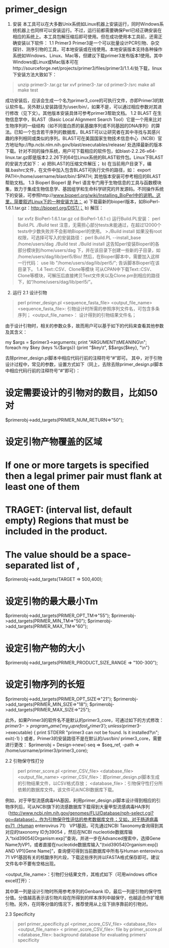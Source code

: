 primer_design
=============

1.	安装
本工具可以在大多数Unix系统如Linux机器上安装运行，同时Windows系统机器上也同样可以安装运行。不过，运行前都需要确保Perl已经正确安装在相应的系统上。本工具包解压缩后即可使用。但在成功使用本工具前，还需正确安装以下软件：
1.1	Primer3
Primer3是一个可以批量设计PCR引物、杂交探针、测序引物的工具，可本地安装或在线使用。本地安装版本支持各种操作系统如Windows、Linux、Mac等，但建议下载primer3发布版本1使用。其中Windows或Linux或Mac版本可在http://sourceforge.net/projects/primer3/files/primer3/1.1.4/处下载，linux下安装方法大致如下：

> unzip primer3-<release>.tar.gz
> tar xvf primer3-<release>.tar
> cd primer3-<release>/src
> make all
> make test

成功安装后，应该会生成一个名为primer3_core的可执行文件，亦即Primer3的默认软件名，另外默认安装路径为/user/bin/，如果不是，可以通过相应参数对其进行修改（见下文）。其他版本安装具体可参考primer3帮助文档。
1.2	BLAST
在生物信息学中，BLAST（Basic Local Alignment Search Tool）它是一个用来比对生物序列的一级结构（如不同蛋白质的氨基酸序列或不同基因的DNA序列）的算法。已知一个包含若干序列的数据库，BLAST可以让研究者在其中寻找与其感兴趣的序列相同或类似的序列。BLAST可在美国国家生物技术信息中心（NCBI）官方地址ftp://ftp.ncbi.nlm.nih.gov/blast/executables/release/ 处选择最新的版本下载。针对不同的操作系统，用户可下载相应的软件包，如blast-2.2.26-x64-linux.tar.gz即是版本2.2.26下的64位Linux系统的BLAST软件包。Linux下BLAST的安装方式如下：
a)	把BLAST的压缩文件解压；
b)	在当前用户目录下，编辑.bashrc文件，在文件中加入包含BLAST可执行文件的路径，如：
export PATH=/home/username/blast/bin/:$PATH;
其他版本安装可参考相应的BLAST帮助文档。
1.3	Bioperl
Bioperl 是 Perl 语言专门用于生物信息的工具与函数模块集，致力于集成生物信息学、基因组学和生命科学研究的开发源码。不同操作系统下的安装，可参照http://www.bioperl.org/wiki/Installing_BioPerl中的说明。这里，简要叙述Linux下的一种安装方法：
a)	下载最新的bioperl版本，如BioPerl-1.6.1.tar.gz：http://bioperl.org/DIST/；
b)	解压：
> tar xvfz BioPerl-1.6.1.tar.gz
> cd BioPerl-1.6.1
c)	运行Build.PL安装：
> perl Build.PL
> ./Build test
	注意，无需担心部分tests未能通过，在超过12000个tests中少数失败并不会影响Bioperl的使用。
		>./Build install
如果没有root权限，可选择可写入的安装路径：
> perl Build.PL --install_base /home/users/dag
> ./Build test
> ./Build install
这告知perl安装Bioperl的各部分模块到/home/users/dag 下，并在该目录下创建一些新的子目录，如
  		/home/users/dag/lib/perl5/Bio/
然后，在Bioperl脚本中，需要加入这样一行代码：
use lib "/home/users/dag/lib/perl5/";
告诉脚本Bioperl在该目录下。
1.4	Text::CSV、Clone等模块
可从CPAN中下载Text::CSV、Clone等模块，可解压后直接拷贝Text文件夹以及Clone.pm到相应的路径下，如“/home/users/dag/lib/perl5/”。

2.	运行
2.1	设计引物
> perl primer_design.pl <sequence_fasta_file> <output_file_name>
<sequence_fasta_file>: 引物设计时所需的参照序列文件名，可包含多条序列；
<output_file_name>： 设计得到的引物结果文件名；

由于设计引物时，相关的参数众多，故而用户可以基于如下的代码来查看其他参数及其含义：

my $args = $primer3->arguments;
print "ARGUMENT\tMEANING\n";
foreach my $key (keys %{$args}) {print "$key\t", $$args{$key}, "\n"}

去除primer_design.pl脚本中相应代码行前的注释符号“#”即可。
其中，对于引物设计过程中，常见的参数，设置方式如下（同上，去除去除primer_design.pl脚本中相应代码行前的注释符号“#”即可）：

# 设定需要设计的引物对的数目，比如50对
$primerobj->add_targets(PRIMER_NUM_RETURN=>"50"); 

# 设定引物产物覆盖的区域
# If one or more targets is specified then a legal primer pair must flank at least one of them
# TRAGET: (interval list, default empty) Regions that must be included in the product. 
# The value should be a space-separated list of <start>,<length>     
 $primerobj->add_targets(TARGET => 500,400); 

# 设定引物的最大最小Tm
$primerobj->add_targets(PRIMER_OPT_TM=>"55");
$primerobj->add_targets(PRIMER_MIN_TM=>"50");
$primerobj->add_targets(PRIMER_MAX_TM=>"60");
	
# 设定引物产物的大小
$primerobj->add_targets(PRIMER_PRODUCT_SIZE_RANGE => "100-300");
	
# 设定引物序列的长短
$primerobj->add_targets(PRIMER_OPT_SIZE=>"21");
$primerobj->add_targets(PRIMER_MIN_SIZE=>"18");
 	$primerobj->add_targets(PRIMER_MAX_SIZE=>"25");
	
此外，如果Primer3的软件名不是默认的primer3_core，可通过如下的方式修改：
$primer3->program_name('my_suprefast_primer3');
unless ($primer3->executable) {
 	print STDERR "primer3 can not be found. Is it installed?\n";
 	exit(-1)
}
或者，Primer3的安装路径不是在默认的/usr/bin/ primer3_core，需要进行更改：
$primerobj = Design->new(-seq => $seq_ref, -path => /home/usrname/primer3/primer3_core);

2.2	引物保守性打分
> perl primer_score.pl <primer_CSV_file> <database_file> <output_file_name>
<primer_CSV_file>：即primer_design.pl脚本生成的引物结果文件，以CSV格式存放；
<database_file>：引物保守性打分所依赖的数据库文件。该文件可从NCBI数据库下载。

例如，对于甲型流感病毒HA基因，利用primer_design.pl脚本设计得到相应的引物序列后，可从NCBI旗下的流感数据库下载得到大量甲型流感病毒HA序列（http://www.ncbi.nlm.nih.gov/genomes/FLU/Database/nph-select.cgi?go=database），作为引物保守性评估的参考数据库文件；又如，对于肠道病毒ev71（Human enterovirus 71） VP1基因，可先通过NCBI Taxonomy查询得到其对应的taxonomy ID为39054 ，然后在NCBI nucleotide数据库输入“txid39054[Organism:exp]”查询，并进一步在Advanced搜索中，选择Gene Name为VP1，或者直接在nucleotide数据库输入“(txid39054[Organism:exp]) AND VP1[Gene Name]”，查询便可得到当前数据库中所有与Human enterovirus 71 VP1基因有关的核酸序列片段，下载这些序列并以FASTA格式保存即可。建议文件名中不要有空格出现。

<output_file_name>：引物打分结果文件，其格式如下（可用windows office excel打开）：
 
其中第一列是设计引物时所用参考序列的Genbank ID，最后一列是引物的保守性分值。分值越高表示该引物片段在所得到的样本序列中越保守，也越适合作扩增用引物。另外，在同等分值的情况下，推荐使用从上往下排序靠前的引物对。

2.3	Specificity
>perl primer_specificity.pl <primer_score_CSV_file> <database_file> <output_file_name>
< primer_score_CSV_file>: file by primer_score.pl
<database_file>: background database for evaluating primers’ specificity

